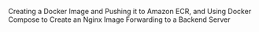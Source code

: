 Creating a Docker Image and Pushing it to Amazon ECR, and Using Docker Compose to Create an Nginx Image Forwarding to a Backend Server